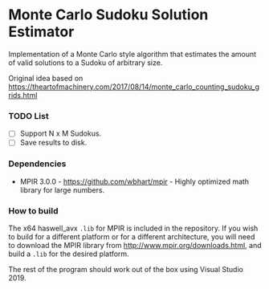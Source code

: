 # Monte Carlo Sudoku Solution Estimator

Implementation of a Monte Carlo style algorithm that estimates the amount of valid solutions to a Sudoku of arbitrary size.

Original idea based on <a>https://theartofmachinery.com/2017/08/14/monte_carlo_counting_sudoku_grids.html</a>

### TODO List
- [ ] Support N x M Sudokus.
- [ ] Save results to disk.

### Dependencies
- MPIR 3.0.0 - https://github.com/wbhart/mpir - Highly optimized math library for large numbers.

### How to build
The x64 haswell_avx ``.lib`` for MPIR is included in the repository. If you wish to build for a different platform or for a different architecture, you will need to download the MPIR library from http://www.mpir.org/downloads.html, and build a ``.lib`` for the desired platform.

The rest of the program should work out of the box using Visual Studio 2019.
